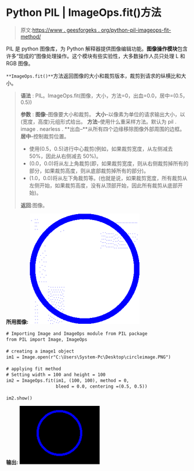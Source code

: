# Python PIL | ImageOps.fit()方法

> 原文:[https://www . geesforgeks . org/python-pil-imageops-fit-method/](https://www.geeksforgeeks.org/python-pil-imageops-fit-method/)

PIL 是 python 图像库，为 Python 解释器提供图像编辑功能。**图像操作模块**包含许多“现成的”图像处理操作。这个模块有些实验性，大多数操作人员只处理 L 和 RGB 图像。

`**ImageOps.fit()**`方法返回图像的大小和裁剪版本，裁剪到请求的纵横比和大小。

> **语法** : PIL。ImageOps.fit(图像，大小，方法=0，出血=0.0，居中=(0.5，0.5))
> 
> **参数** :
> **图像**–图像要大小和裁剪。
> **大小**–以像素为单位的请求输出大小，以(宽度，高度)元组形式给出。
> **方法**–使用什么重采样方法。默认为 pil . image . nearless .
> **出血–**从所有四个边缘移除图像外部周围的边框。
> **居中**–控制裁剪位置。
> 
> *   使用(0.5，0.5)进行中心裁剪(例如，如果裁剪宽度，从左侧减去 50%，因此从右侧减去 50%)。
> *   (0.0，0.0)将从左上角裁剪(即，如果裁剪宽度，则从右侧裁剪掉所有的部分，如果裁剪高度，则从底部裁剪掉所有的部分)。
> *   (1.0，0.0)将从左下角裁剪等。(也就是说，如果裁剪宽度，所有裁剪从左侧开始，如果裁剪高度，没有从顶部开始，因此所有裁剪从底部开始)。
> 
> **返回**:图像。

**所用图像:**
![](img/ec5f813a4361b5d7ce11a8203c3cc86d.png)

```
# Importing Image and ImageOps module from PIL package
from PIL import Image, ImageOps

# creating a image1 object
im1 = Image.open(r"C:\Users\System-Pc\Desktop\circleimage.PNG")

# applying fit method
# Setting width = 100 and height = 100
im2 = ImageOps.fit(im1, (100, 100), method = 0,
                   bleed = 0.0, centering =(0.5, 0.5))

im2.show()
```

**输出:**
![](img/75b814265ea1620dae36a3cc6c6afff3.png)
